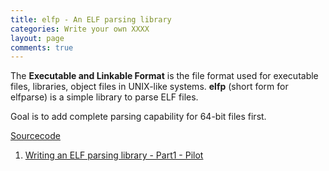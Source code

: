 ```yaml
---
title: elfp - An ELF parsing library
categories: Write your own XXXX
layout: page
comments: true
---
```


The **Executable and Linkable Format** is the file format used for executable files, libraries, object files in UNIX-like systems. **elfp** (short form for elfparse) is a simple library to parse ELF files.

Goal is to add complete parsing capability for 64-bit files first.

[Sourcecode](https://github.com/adwait1-G/write-your-own-XXXX/tree/master/ELF-Parser)

1. [Writing an ELF parsing library - Part1 - Pilot](/write/your/own/xxxx/2019/11/15/writing-an-elf-parsing-library-part1-pilot.html)
